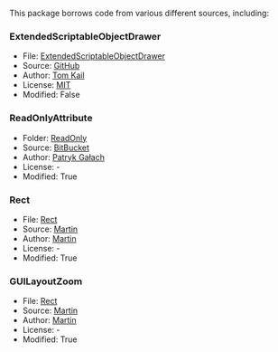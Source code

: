 This package borrows code from various different sources, including:

### ExtendedScriptableObjectDrawer
- File: [ExtendedScriptableObjectDrawer](/Editor/ScriptableObject/Editor/ExtendedScriptableObjectDrawer.cs)
- Source: [GitHub](https://gist.github.com/tomkail/ba4136e6aa990f4dc94e0d39ec6a058c)
- Author: [Tom Kail](https://gist.github.com/tomkail)
- License: [MIT](https://opensource.org/licenses/MIT)
- Modified: False

### ReadOnlyAttribute
- Folder: [ReadOnly](/Editor/ReadOnly/)
- Source: [BitBucket](https://bitbucket.org/gaello/readonly-attribute/src/master/)
- Author: [Patryk Gałach](https://bitbucket.org/gaello/readonly-attribute/src/master/)
- License: -
- Modified: True

### Rect
- File: [Rect](/Runtime/Rect/RectUtils.cs)
- Source: [Martin](http://martinecker.com/martincodes/unity-editor-window-zooming/)
- Author: [Martin](http://martinecker.com/martincodes/unity-editor-window-zooming/)
- License: -
- Modified: True

### GUILayoutZoom
- File: [Rect](/Runtime/GUILayoutZoom/GUILayoutZoom.cs)
- Source: [Martin](http://martinecker.com/martincodes/unity-editor-window-zooming/)
- Author: [Martin](http://martinecker.com/martincodes/unity-editor-window-zooming/)
- License: -
- Modified: True